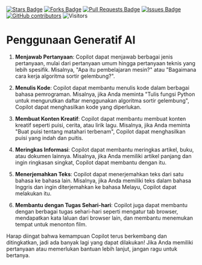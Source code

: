 <a href="https://github.com/drshahizan/ai-tools/stargazers"><img src="https://img.shields.io/github/stars/drshahizan/ai-tools" alt="Stars Badge"/></a>
<a href="https://github.com/drshahizan/ai-tools/network/members"><img src="https://img.shields.io/github/forks/drshahizan/ai-tools" alt="Forks Badge"/></a>
<a href="https://github.com/drshahizan/ai-tools"><img src="https://img.shields.io/github/issues-pr/drshahizan/ai-tools" alt="Pull Requests Badge"/></a>
<a href="https://github.com/drshahizan/ai-tools/issues"><img src="https://img.shields.io/github/issues/drshahizan/ai-tools" alt="Issues Badge"/></a>
<a href="https://github.com/drshahizan/ai-tools/graphs/contributors"><img alt="GitHub contributors" src="https://img.shields.io/github/contributors/drshahizan/ai-tools?color=2b9348"></a>
![Visitors](https://api.visitorbadge.io/api/visitors?path=https%3A%2F%2Fgithub.com%2Fdrshahizan%2Fai-tools&labelColor=%23d9e3f0&countColor=%23697689&style=flat)

# Penggunaan Generatif AI

1. **Menjawab Pertanyaan**: Copilot dapat menjawab berbagai jenis pertanyaan, mulai dari pertanyaan umum hingga pertanyaan teknis yang lebih spesifik. Misalnya, "Apa itu pembelajaran mesin?" atau "Bagaimana cara kerja algoritma sortir gelembung?".

2. **Menulis Kode**: Copilot dapat membantu menulis kode dalam berbagai bahasa pemrograman. Misalnya, jika Anda meminta "Tulis fungsi Python untuk mengurutkan daftar menggunakan algoritma sortir gelembung", Copilot dapat menghasilkan kode yang diperlukan.

3. **Membuat Konten Kreatif**: Copilot dapat membantu membuat konten kreatif seperti puisi, cerita, atau lirik lagu. Misalnya, jika Anda meminta "Buat puisi tentang matahari terbenam", Copilot dapat menghasilkan puisi yang indah dan puitis.

4. **Meringkas Informasi**: Copilot dapat membantu meringkas artikel, buku, atau dokumen lainnya. Misalnya, jika Anda memiliki artikel panjang dan ingin ringkasan singkat, Copilot dapat membantu dengan itu.

5. **Menerjemahkan Teks**: Copilot dapat menerjemahkan teks dari satu bahasa ke bahasa lain. Misalnya, jika Anda memiliki teks dalam bahasa Inggris dan ingin diterjemahkan ke bahasa Melayu, Copilot dapat melakukan itu.

6. **Membantu dengan Tugas Sehari-hari**: Copilot juga dapat membantu dengan berbagai tugas sehari-hari seperti mengatur tab browser, mendapatkan kata laluan dari browser lain, dan membantu menemukan tempat untuk menonton film.

Harap diingat bahwa kemampuan Copilot terus berkembang dan ditingkatkan, jadi ada banyak lagi yang dapat dilakukan! Jika Anda memiliki pertanyaan atau memerlukan bantuan lebih lanjut, jangan ragu untuk bertanya.
